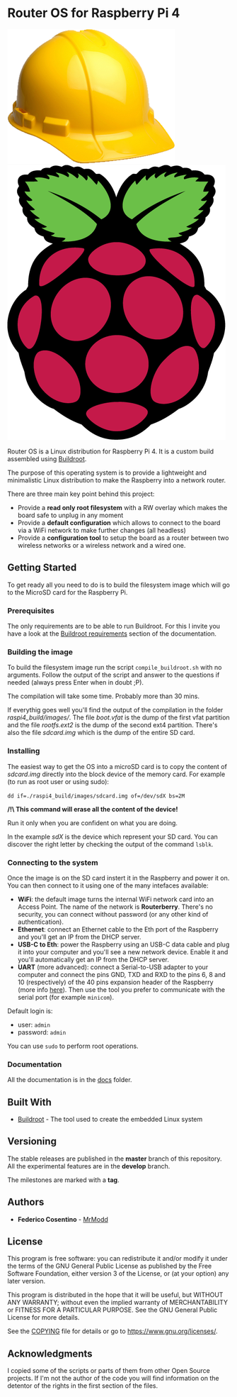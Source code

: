 # Router OS for Raspberry Pi 4

![Buildroot](docs/images/buildroot_logo.png)![Raspberry Pi 4 B+](docs/images/raspberry_logo.png)

Router OS is a Linux distribution for Raspberry Pi 4.
It is a custom build assembled using [Buildroot](https://buildroot.org/).

The purpose of this operating system is to provide a lightweight and
minimalistic Linux distribution to make the Raspberry into a network router.

There are three main key point behind this project:

- Provide a **read only root filesystem** with a RW overlay
  which makes the board safe to unplug in any moment
- Provide a **default configuration** which allows to connect
  to the board via a WiFi network to make further changes (all headless)
- Provide a **configuration tool** to setup the board as a
  router between two wireless networks or a wireless network and a
  wired one.

## Getting Started

To get ready all you need to do is to build the filesystem image which
will go to the MicroSD card for the Raspberry Pi.

### Prerequisites

The only requirements are to be able to run Buildroot.
For this I invite you have a look at the
[Buildroot requirements](https://buildroot.org/downloads/manual/manual.html#requirement)
section of the documentation.

### Building the image

To build the filesystem image run the script `compile_buildroot.sh` with
no arguments.
Follow the output of the script and answer to the questions if
needed (always press Enter when in doubt ;P).

The compilation will take some time. Probably more than 30 mins.

If everythig goes well you'll find the output of the compilation
in the folder *raspi4_build/images/*.
The file *boot.vfat* is the dump of the first vfat partition and
the file *rootfs.ext2* is the dump of the second ext4 partition.
There's also the file *sdcard.img* which is the dump of the entire
SD card.

### Installing

The easiest way to get the OS into a microSD card is to copy the content
of *sdcard.img* directly into the block device of the memory card.
For example (to run as root user or using sudo):

`dd if=./raspi4_build/images/sdcard.img of=/dev/sdX bs=2M`

**/!\ This command will erase all the content of the device!**

Run it only when you are confident on what you are doing.

In the example *sdX* is the device which represent your SD card.
You can discover the right letter by checking the output of the
command `lsblk`.

### Connecting to the system

Once the image is on the SD card instert it in the Raspberry and power
it on. You can then connect to it using one of the many intefaces
available:

- **WiFi**: the default image turns the internal WiFi network card into
  an Access Point. The name of the network is **Routerberry**. There's
  no security, you can connect without password (or any other kind of
  authentication).
- **Ethernet**: connect an Ethernet cable to the Eth port of the Raspberry
  and you'll get an IP from the DHCP server.
- **USB-C to Eth**: power the Raspberry using an USB-C data cable and plug
  it into your computer and you'll see a new network device. Enable it
  and you'll automatically get an IP from the DHCP server.
- **UART** (more advanced): connect a Serial-to-USB adapter to your
  computer and connect the pins GND, TXD and RXD to the pins 6, 8 and 10
  (respectively) of the 40 pins expansion header of the Raspberry (more
  info [here](https://www.raspberrypi.org/documentation/usage/gpio/)).
  Then use the tool you prefer to communicate with the serial port (for
  example `minicom`).

Default login is:

- user: `admin`
- password: `admin`

You can use `sudo` to perform root operations.

### Documentation

All the documentation is in the [docs](docs/README.md) folder.

## Built With

* [Buildroot](https://buildroot.org/) - The tool used to create the
  embedded Linux system

## Versioning

The stable releases are published in the **master** branch of this
repository. All the experimental features are in the **develop** branch.

The milestones are marked with a **tag**.

## Authors

* **Federico Cosentino** - [MrModd](https://bitbucket.org/MrModd/)

## License

This program is free software: you can redistribute it and/or modify
it under the terms of the GNU General Public License as published by
the Free Software Foundation, either version 3 of the License, or
(at your option) any later version.

This program is distributed in the hope that it will be useful,
but WITHOUT ANY WARRANTY; without even the implied warranty of
MERCHANTABILITY or FITNESS FOR A PARTICULAR PURPOSE.  See the
GNU General Public License for more details.

See the [COPYING](COPYING) file for details
or go to <https://www.gnu.org/licenses/>.

## Acknowledgments

I copied some of the scripts or parts of them from other Open Source
projects. If I'm not the author of the code you will find information
on the detentor of the rights in the first section of the files.
